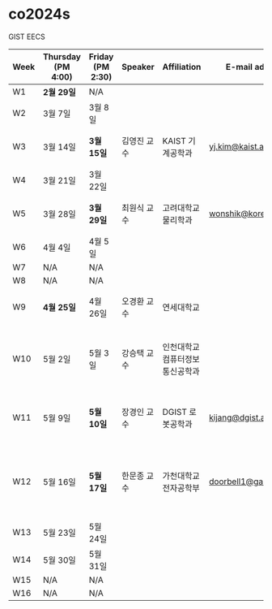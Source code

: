 # co2024s

GIST EECS

|Week|Thursday (PM 4:00)|Friday (PM 2:30)|Speaker|Affiliation|E-mail address|Title|Host|Language|Remark|
|---|---|---|---|---|---|---|---|---|---|
|W1|**2월 29일**|N/A|
|W2|3월 7일|3월 8일|
|W3|3월 14일|**3월 15일**|김영진 교수|KAIST 기계공학과|yj.kim@kaist.ac.kr|Ultrafast Photonics for Ultra-Precision|정현호 교수|영어
|W4|3월 21일|3월 22일|
|W5|3월 28일|**3월 29일**|최원식 교수|고려대학교 물리학과|wonshik@korea.ac.kr|TBD|이병하 교수|
|W6|4월 4일|4월 5일|
|W7|N/A|N/A|
|W8|N/A|N/A|
|W9|**4월 25일**|4월 26일|오경환 교수|연세대학교| |TBD|이병하 교수|영어|
|W10|5월 2일|5월 3일|강승택 교수|인천대학교 컴퓨터정보통신공학과| |Wireless Power for 1G~B5G Wireless Communication: Sound in Silence|함병승 교수|
|W11|5월 9일|**5월 10일**|장경인 교수|DGIST 로봇공학과|kijang@dgist.ac.kr|Stealthy neural recorder for studying behavior in primates|송영민 교수|영어|
|W12|5월 16일|**5월 17일**|한문종 교수|가천대학교 전자공학부|doorbell1@gachon.ac.kr|Environment-Adjustable Bilingual Synaptic Functions in Bio-Synaptic Transistors|정현호 교수|영어|
|W13|5월 23일|5월 24일|
|W14|5월 30일|5월 31일|
|W15|N/A|N/A|
|W16|N/A|N/A|
